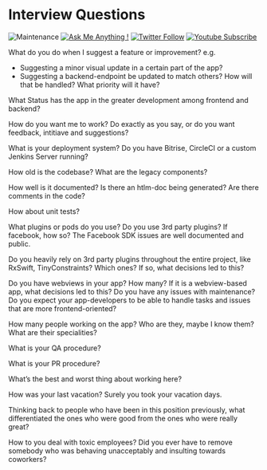 # Interview Questions

![Maintenance](https://img.shields.io/badge/Maintained%3F-yes-green.svg) [![Ask Me Anything !](https://img.shields.io/badge/Ask%20me-anything-1abc9c.svg)](https://twitter.com/matthias_code) [![Twitter Follow](https://img.shields.io/twitter/follow/matthias_code.svg?style=social&label=Follow)](https://twitter.com/matthias_code) [![Youtube Subscribe](https://img.shields.io/youtube/channel/subscribers/UCvMdsKesM05bIG0eq7M5z1g?style=social)](https://www.youtube.com/channel/UCvMdsKesM05bIG0eq7M5z1g?sub_confirmation=1)

What do you do when I suggest a feature or improvement? e.g.
- Suggesting a minor visual update in a certain part of the app?
- Suggesting a backend-endpoint be updated to match others?
How will that be handled? What priority will it have?

What Status has the app in the greater development among frontend and backend?

How do you want me to work? Do exactly as you say, or do you want feedback, intitiave and suggestions?

What is your deployment system? Do you have Bitrise, CircleCI or a custom Jenkins Server running?

How old is the codebase? What are the legacy components?

How well is it documented? Is there an htlm-doc being generated? Are there comments in the code?

How about unit tests?

What plugins or pods do you use?
Do you use 3rd party plugins?
If facebook, how so? The Facebook SDK issues are well documented and public.

Do you heavily rely on 3rd party plugins throughout the entire project, like RxSwift, TinyConstraints? Which ones? If so, what decisions led to this?

Do you have webviews in your app? How many?
If it is a webview-based app, what decisions led to this? Do you have any issues with maintenance? Do you expect your app-developers to be able to handle tasks and issues that are more frontend-oriented?

How many people working on the app? Who are they, maybe I know them? What are their specialities?

What is your QA procedure?

What is your PR procedure?

What’s the best and worst thing about working here?

How was your last vacation? Surely you took your vacation days.

Thinking back to people who have been in this position previously, what differentiated the ones who were good from the ones who were really great?

How to you deal with toxic employees? Did you ever have to remove somebody who was behaving unacceptably and insulting towards coworkers?
